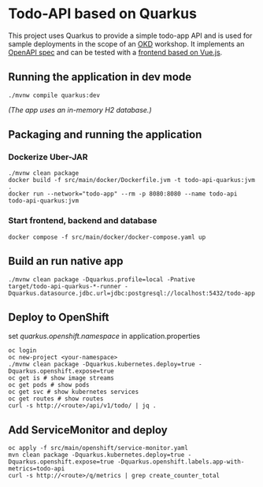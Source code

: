# Todo-API based on Quarkus
This project uses Quarkus to provide a simple todo-app API and is used for sample deployments in the scope of an [OKD](https://www.okd.io) workshop.
It implements an [OpenAPI spec](https://raw.githubusercontent.com/devshred/todo-api-spring-kotlin/main/src/main/resources/todo-spec.yaml) and can be tested with a [frontend based on Vue.js](https://github.com/devshred/todo-web).

## Running the application in dev mode
```shell script
./mvnw compile quarkus:dev
```
_(The app uses an in-memory H2 database.)_

## Packaging and running the application

### Dockerize Uber-JAR
```shell
./mvnw clean package
docker build -f src/main/docker/Dockerfile.jvm -t todo-api-quarkus:jvm .
docker run --network="todo-app" --rm -p 8080:8080 --name todo-api todo-api-quarkus:jvm
```

### Start frontend, backend and database
```shell
docker compose -f src/main/docker/docker-compose.yaml up
```

## Build an run native app
```shell
./mvnw clean package -Dquarkus.profile=local -Pnative
target/todo-api-quarkus-*-runner -Dquarkus.datasource.jdbc.url=jdbc:postgresql://localhost:5432/todo-app
```

## Deploy to OpenShift
set _quarkus.openshift.namespace_ in application.properties
```shell
oc login
oc new-project <your-namespace>
./mvnw clean package -Dquarkus.kubernetes.deploy=true -Dquarkus.openshift.expose=true
oc get is # show image streams
oc get pods # show pods
oc get svc # show kubernetes services
oc get routes # show routes
curl -s http://<route>/api/v1/todo/ | jq .
```

## Add ServiceMonitor and deploy
```shell
oc apply -f src/main/openshift/service-monitor.yaml
mvn clean package -Dquarkus.kubernetes.deploy=true -Dquarkus.openshift.expose=true -Dquarkus.openshift.labels.app-with-metrics=todo-api
curl -s http://<route>/q/metrics | grep create_counter_total
```
